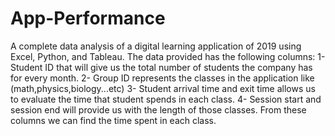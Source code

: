 # App-Performance
A complete data analysis of a digital learning application of 2019 using Excel, Python, and Tableau.
The data provided has the following columns: 1-Student ID that will give us the total number of students the company has for every month.
2- Group ID represents the classes in the application like (math,physics,biology...etc)
3- Student arrival time and exit time allows us to evaluate the time that student spends in each class.
4- Session start and session end will provide us with the length of those classes. From these columns we can find the time spent in each class.
